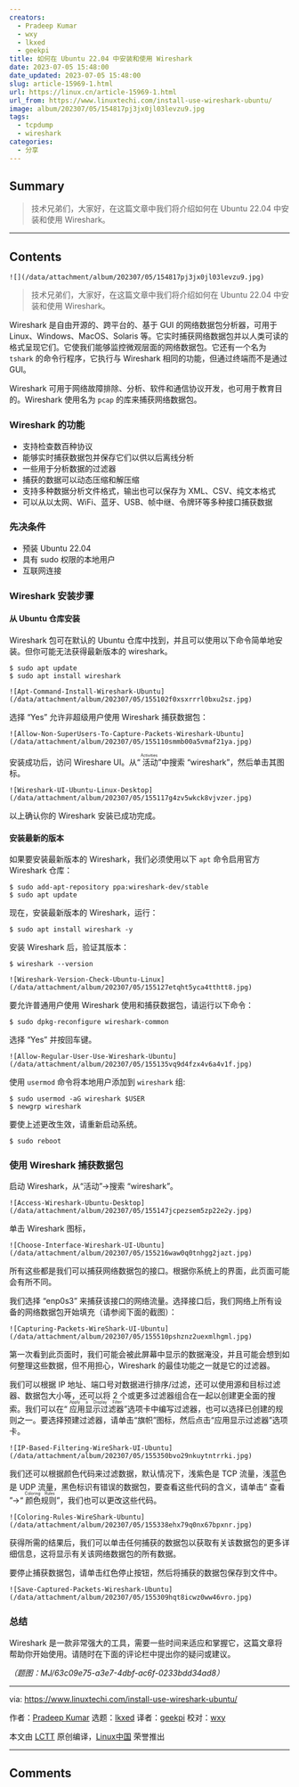 ```yaml
---
creators:
  - Pradeep Kumar
  - wxy
  - lkxed
  - geekpi
title: 如何在 Ubuntu 22.04 中安装和使用 Wireshark
date: 2023-07-05 15:48:00
date_updated: 2023-07-05 15:48:00
slug: article-15969-1.html
url: https://linux.cn/article-15969-1.html
url_from: https://www.linuxtechi.com/install-use-wireshark-ubuntu/
image: album/202307/05/154817pj3jx0jl03levzu9.jpg
tags:
  - tcpdump
  - wireshark
categories:
  - 分享
---
```


## Summary

> 技术兄弟们，大家好，在这篇文章中我们将介绍如何在 Ubuntu 22.04 中安装和使用 Wireshark。

***

<!-- more -->

## Contents

`![](/data/attachment/album/202307/05/154817pj3jx0jl03levzu9.jpg)`

> 
> 技术兄弟们，大家好，在这篇文章中我们将介绍如何在 Ubuntu 22.04 中安装和使用 Wireshark。
> 
> 
> 

Wireshark 是自由开源的、跨平台的、基于 GUI 的网络数据包分析器，可用于 Linux、Windows、MacOS、Solaris 等。它实时捕获网络数据包并以人类可读的格式呈现它们。它使我们能够监控微观层面的网络数据包。它还有一个名为 `tshark` 的命令行程序，它执行与 Wireshark 相同的功能，但通过终端而不是通过 GUI。

Wireshark 可用于网络故障排除、分析、软件和通信协议开发，也可用于教育目的。Wireshark 使用名为 `pcap` 的库来捕获网络数据包。

### Wireshark 的功能

* 支持检查数百种协议
* 能够实时捕获数据包并保存它们以供以后离线分析
* 一些用于分析数据的过滤器
* 捕获的数据可以动态压缩和解压缩
* 支持多种数据分析文件格式，输出也可以保存为 XML、CSV、纯文本格式
* 可以从以太网、WiFi、蓝牙、USB、帧中继、令牌环等多种接口捕获数据

### 先决条件

* 预装 Ubuntu 22.04
* 具有 sudo 权限的本地用户
* 互联网连接

### Wireshark 安装步骤

#### 从 Ubuntu 仓库安装

Wireshark 包可在默认的 Ubuntu 仓库中找到，并且可以使用以下命令简单地安装。但你可能无法获得最新版本的 wireshark。

```shell
$ sudo apt update
$ sudo apt install wireshark
```

`![Apt-Command-Install-Wireshark-Ubuntu](/data/attachment/album/202307/05/155102f0xsxrrrl0bxu2sz.jpg)`

选择 “Yes” 允许非超级用户使用 Wireshark 捕获数据包：

`![Allow-Non-SuperUsers-To-Capture-Packets-Wireshark-Ubuntu](/data/attachment/album/202307/05/155110smmb00a5vmaf21ya.jpg)`

安装成功后，访问 Wireshare UI。从“<ruby> 活动 <rt>  Activities </rt></ruby>”中搜索 “wireshark”，然后单击其图标。

`![Wireshark-UI-Ubuntu-Linux-Desktop](/data/attachment/album/202307/05/155117g4zv5wkck8vjvzer.jpg)`

以上确认你的 Wireshark 安装已成功完成。

#### 安装最新的版本

如果要安装最新版本的 Wireshark，我们必须使用以下 `apt` 命令启用官方 Wireshark 仓库：

```shell
$ sudo add-apt-repository ppa:wireshark-dev/stable
$ sudo apt update
```

现在，安装最新版本的 Wireshark，运行：

```shell
$ sudo apt install wireshark -y
```

安装 Wireshark 后，验证其版本：

```shell
$ wireshark --version
```

`![Wireshark-Version-Check-Ubuntu-Linux](/data/attachment/album/202307/05/155127etqht5yca4tthtt8.jpg)`

要允许普通用户使用 Wireshark 使用和捕获数据包，请运行以下命令：

```shell
$ sudo dpkg-reconfigure wireshark-common
```

选择 “Yes” 并按回车键。

`![Allow-Regular-User-Use-Wireshark-Ubuntu](/data/attachment/album/202307/05/155135vq9d4fzx4v6a4v1f.jpg)`

使用 `usermod` 命令将本地用户添加到 `wireshark` 组:

```shell
$ sudo usermod -aG wireshark $USER
$ newgrp wireshark
```

要使上述更改生效，请重新启动系统。

```shell
$ sudo reboot
```

### 使用 Wireshark 捕获数据包

启动 Wireshark，从“活动”->搜索 “wireshark”。

`![Access-Wireshark-Ubuntu-Desktop](/data/attachment/album/202307/05/155147jcpezsem5zp22e2y.jpg)`

单击 Wireshark 图标，

`![Choose-Interface-Wireshark-UI-Ubuntu](/data/attachment/album/202307/05/155216waw0q0tnhgg2jazt.jpg)`

所有这些都是我们可以捕获网络数据包的接口。根据你系统上的界面，此页面可能会有所不同。

我们选择 “enp0s3” 来捕获该接口的网络流量。选择接口后，我们网络上所有设备的网络数据包开始填充（请参阅下面的截图）：

`![Capturing-Packets-WireShark-UI-Ubuntu](/data/attachment/album/202307/05/155510pshznz2uexmlhgml.jpg)`

第一次看到此页面时，我们可能会被此屏幕中显示的数据淹没，并且可能会想到如何整理这些数据，但不用担心，Wireshark 的最佳功能之一就是它的过滤器。

我们可以根据 IP 地址、端口号对数据进行排序/过滤，还可以使用源和目标过滤器、数据包大小等，还可以将 2 个或更多过滤器组合在一起以创建更全面的搜索。我们可以在“<ruby> 应用显示过滤器 <rt>  Apply a Display Filter </rt></ruby>”选项卡中编写过滤器，也可以选择已创建的规则之一。要选择预建过滤器，请单击“旗帜”图标，然后点击“应用显示过滤器”选项卡。

`![IP-Based-Filtering-WireShark-UI-Ubuntu](/data/attachment/album/202307/05/155350bvo29nkuytntrrki.jpg)`

我们还可以根据颜色代码来过滤数据，默认情况下，浅紫色是 TCP 流量，浅蓝色是 UDP 流量，黑色标识有错误的数据包，要查看这些代码的含义，请单击“<ruby> 查看 <rt>  View </rt></ruby>”->“<ruby> 颜色规则 <rt>  Coloring Rules </rt></ruby>”，我们也可以更改这些代码。

`![Coloring-Rules-WireShark-Ubuntu](/data/attachment/album/202307/05/155338ehx79q0nx67bpxnr.jpg)`

获得所需的结果后，我们可以单击任何捕获的数据包以获取有关该数据包的更多详细信息，这将显示有关该网络数据包的所有数据。

要停止捕获数据包，请单击红色停止按钮，然后将捕获的数据包保存到文件中。

`![Save-Captured-Packets-Wireshark-Ubuntu](/data/attachment/album/202307/05/155309hqt8icwz0ww46vro.jpg)`

### 总结

Wireshark 是一款非常强大的工具，需要一些时间来适应和掌握它，这篇文章将帮助你开始使用。请随时在下面的评论栏中提出你的疑问或建议。

*（题图：MJ/63c09e75-a3e7-4dbf-ac6f-0233bdd34ad8）*

---

via: <https://www.linuxtechi.com/install-use-wireshark-ubuntu/>

作者：[Pradeep Kumar](https://www.linuxtechi.com/author/pradeep/) 选题：[lkxed](https://github.com/lkxed/) 译者：[geekpi](https://github.com/geekpi) 校对：[wxy](https://github.com/wxy)

本文由 [LCTT](https://github.com/LCTT/TranslateProject) 原创编译，[Linux中国](https://linux.cn/) 荣誉推出

***

## Comments
